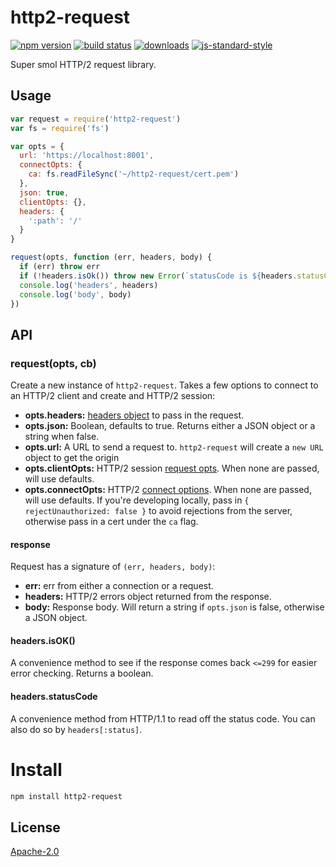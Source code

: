 # http2-request
[![npm version][1]][2] [![build status][3]][4]
[![downloads][5]][6] [![js-standard-style][7]][8]

Super smol HTTP/2 request library.

## Usage
```js
var request = require('http2-request')
var fs = require('fs')

var opts = {
  url: 'https://localhost:8001',
  connectOpts: {
    ca: fs.readFileSync('~/http2-request/cert.pem')
  },
  json: true,
  clientOpts: {},
  headers: {
    ':path': '/'
  }
}

request(opts, function (err, headers, body) {
  if (err) throw err
  if (!headers.isOk()) throw new Error(`statusCode is ${headers.statusCode}`)
  console.log('headers', headers)
  console.log('body', body)
})
```

## API 
### request(opts, cb)
Create a new instance of `http2-request`. Takes a few options to connect to an
HTTP/2 client and create and HTTP/2 session:
- __opts.headers:__ [headers
  object](https://nodejs.org/api/http2.html#http2_headers_object) to pass in
the request.
- __opts.json:__  Boolean, defaults to true. Returns either a JSON object or a
  string when false.
- __opts.url:__ A URL to send a request to. `http2-request` will create a `new
URL` object to get the origin
- __opts.clientOpts:__ HTTP/2 session [request
  opts](https://nodejs.org/api/http2.html#http2_clienthttp2session_request_headers_options).
When none are passed, will use defaults. 
- __opts.connectOpts:__ HTTP/2 [connect
  options](https://nodejs.org/api/http2.html#http2_http2_connect_authority_options_listener).
When none are passed, will use defaults. If you're developing locally, pass in
`{ rejectUnauthorized: false }` to avoid rejections from the server, otherwise
pass in a cert under the `ca` flag.

#### response
Request has a signature of `(err, headers, body)`:
- __err:__ err from either a connection or a request.
- __headers:__ HTTP/2 errors object returned from the response.
- __body:__ Response body. Will return a string if `opts.json` is false,
  otherwise a JSON object.

#### headers.isOK()
A convenience method to see if the response comes back `<=299` for easier error
checking. Returns a boolean.

#### headers.statusCode
A convenience method from HTTP/1.1 to read off the status code. You can also do
so by `headers[:status]`.

# Install
```bash
npm install http2-request
```

## License
[Apache-2.0](https://tldrlegal.com/license/apache-license-2.0-(apache-2.0))

[1]: https://img.shields.io/npm/v/http2-request.svg?style=flat-square
[2]: https://npmjs.org/package/http2-request
[3]: https://img.shields.io/travis/lrlna/http2-request/master.svg?style=flat-square
[4]: https://travis-ci.org/lrlna/http2-request
[5]: http://img.shields.io/npm/dm/http2-request.svg?style=flat-square
[6]: https://npmjs.org/package/http2-request
[7]: https://img.shields.io/badge/code%20style-standard-brightgreen.svg?style=flat-square
[8]: https://github.com/feross/standard
